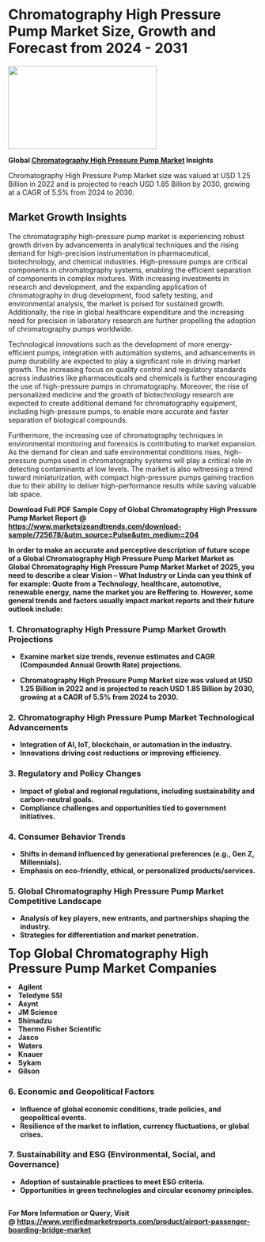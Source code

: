 <H1>Chromatography High Pressure Pump Market Size, Growth and Forecast from 2024 - 2031</H1><img class="aligncenter size-medium wp-image-584254" src="https://thirdeyenews.in/wp-content/uploads/2024/09/Global-Market-Research-300x168.jpeg" alt="" width="300" height="168" /><p><strong>Global&nbsp;<a href="https://www.marketsizeandtrends.com/download-sample/725678/&amp;utm_source=Pulse&amp;utm_medium=204">Chromatography High Pressure Pump Market</a> Insights</strong></p><p>Chromatography High Pressure Pump Market size was valued at USD 1.25 Billion in 2022 and is projected to reach USD 1.85 Billion by 2030, growing at a CAGR of 5.5% from 2024 to 2030.</p><p><h2>Market Growth Insights</h2> <p>The chromatography high-pressure pump market is experiencing robust growth driven by advancements in analytical techniques and the rising demand for high-precision instrumentation in pharmaceutical, biotechnology, and chemical industries. High-pressure pumps are critical components in chromatography systems, enabling the efficient separation of components in complex mixtures. With increasing investments in research and development, and the expanding application of chromatography in drug development, food safety testing, and environmental analysis, the market is poised for sustained growth. Additionally, the rise in global healthcare expenditure and the increasing need for precision in laboratory research are further propelling the adoption of chromatography pumps worldwide.</p> <p><strong></strong></p> <p>Technological innovations such as the development of more energy-efficient pumps, integration with automation systems, and advancements in pump durability are expected to play a significant role in driving market growth. The increasing focus on quality control and regulatory standards across industries like pharmaceuticals and chemicals is further encouraging the use of high-pressure pumps in chromatography. Moreover, the rise of personalized medicine and the growth of biotechnology research are expected to create additional demand for chromatography equipment, including high-pressure pumps, to enable more accurate and faster separation of biological compounds.</p> <p>Furthermore, the increasing use of chromatography techniques in environmental monitoring and forensics is contributing to market expansion. As the demand for clean and safe environmental conditions rises, high-pressure pumps used in chromatography systems will play a critical role in detecting contaminants at low levels. The market is also witnessing a trend toward miniaturization, with compact high-pressure pumps gaining traction due to their ability to deliver high-performance results while saving valuable lab space.</p> <p><strong></p><p><span class=""><strong>Download Full PDF Sample Copy of Global Chromatography High Pressure Pump Market Report</strong> @ <a href="https://www.marketsizeandtrends.com/download-sample/725678/&amp;utm_source=Pulse&amp;utm_medium=204" target="_blank">https://www.marketsizeandtrends.com/download-sample/725678/&amp;utm_source=Pulse&amp;utm_medium=204</a></span></p><p>In order to make an accurate and perceptive description of future scope of a Global&nbsp;Chromatography High Pressure Pump Market Market as Global&nbsp;Chromatography High Pressure Pump Market Market of 2025, you need to describe a clear Vision &ndash; What Industry or Linda can you think of for example: Quote from a Technology, healthcare, automotive, renewable energy, name the market you are Reffering to. However, some general trends and factors usually impact market reports and their future outlook include:</p><h3>1.&nbsp;<strong>Chromatography High Pressure Pump Market Growth Projections</strong></h3><ul><li>Examine market size trends, revenue estimates and CAGR (Compounded Annual Growth Rate) projections.</li><li><p>Chromatography High Pressure Pump Market size was valued at USD 1.25 Billion in 2022 and is projected to reach USD 1.85 Billion by 2030, growing at a CAGR of 5.5% from 2024 to 2030.</p></li></ul><h3>2.&nbsp;<strong>Chromatography High Pressure Pump Market Technological Advancements</strong></h3><ul><li>Integration of AI, IoT, blockchain, or automation in the industry.</li><li>Innovations driving cost reductions or improving efficiency.</li></ul><h3>3.&nbsp;<strong>Regulatory and Policy Changes</strong></h3><ul><li>Impact of global and regional regulations, including sustainability and carbon-neutral goals.</li><li>Compliance challenges and opportunities tied to government initiatives.</li></ul><h3>4.&nbsp;<strong>Consumer Behavior Trends</strong></h3><ul><li>Shifts in demand influenced by generational preferences (e.g., Gen Z, Millennials).</li><li>Emphasis on eco-friendly, ethical, or personalized products/services.</li></ul><h3>5.&nbsp;<strong>Global Chromatography High Pressure Pump Market Competitive Landscape</strong></h3><ul><li>Analysis of key players, new entrants, and partnerships shaping the industry.</li><li>Strategies for differentiation and market penetration.</li></ul><p data-pm-slice="1 1 []"><span style="color: inherit; font-family: inherit; font-size: 25px;">Top Global Chromatography High Pressure Pump Market Companies</span></p><div class="" data-test-id=""><p><li>Agilent</li><li> Teledyne SSI</li><li> Asynt</li><li> JM Science</li><li> Shimadzu</li><li> Thermo Fisher Scientific</li><li> Jasco</li><li> Waters</li><li> Knauer</li><li> Sykam</li><li> Gilson</li></p></div><h3>6.&nbsp;<strong>Economic and Geopolitical Factors</strong></h3><ul><li>Influence of global economic conditions, trade policies, and geopolitical events.</li><li>Resilience of the market to inflation, currency fluctuations, or global crises.</li></ul><h3>7.&nbsp;<strong>Sustainability and ESG (Environmental, Social, and Governance)</strong></h3><ul><li>Adoption of sustainable practices to meet ESG criteria.</li><li>Opportunities in green technologies and circular economy principles.</li></ul><h2><strong style="font-size: 14px;">For More Information or Query, Visit @&nbsp;</strong><a style="background-color: #ffffff; font-size: 14px;" href="https://www.marketsizeandtrends.com/report/chromatography-high-pressure-pump-market/" target="_blank">https://www.verifiedmarketreports.com/product/airport-passenger-boarding-bridge-market</a></h2>
